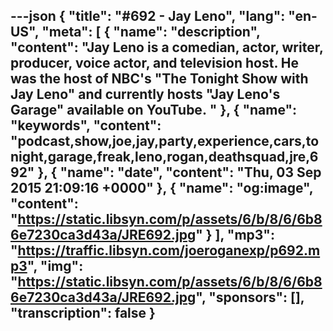 ---json
{
  "title": "#692 - Jay Leno",
  "lang": "en-US",
  "meta": [
    {
      "name": "description",
      "content": "Jay Leno is a comedian, actor, writer, producer, voice actor, and television host. He was the host of NBC's \"The Tonight Show with Jay Leno\" and currently hosts \"Jay Leno's Garage\" available on YouTube. "
    },
    {
      "name": "keywords",
      "content": "podcast,show,joe,jay,party,experience,cars,tonight,garage,freak,leno,rogan,deathsquad,jre,692"
    },
    {
      "name": "date",
      "content": "Thu, 03 Sep 2015 21:09:16 +0000"
    },
    {
      "name": "og:image",
      "content": "https://static.libsyn.com/p/assets/6/b/8/6/6b86e7230ca3d43a/JRE692.jpg"
    }
  ],
  "mp3": "https://traffic.libsyn.com/joeroganexp/p692.mp3",
  "img": "https://static.libsyn.com/p/assets/6/b/8/6/6b86e7230ca3d43a/JRE692.jpg",
  "sponsors": [],
  "transcription": false
}
---
<episode-header />

<timemark seconds="0" />

<transcribe-call-to-action />

<episode-footer />